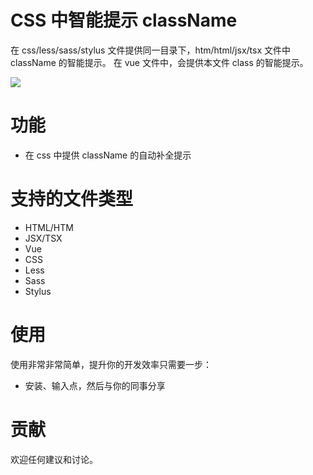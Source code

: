 # CSS 中智能提示 className

在 css/less/sass/stylus 文件提供同一目录下，htm/html/jsx/tsx 文件中 className 的智能提示。
在 vue 文件中，会提供本文件 class 的智能提示。

![](https://raw.githubusercontent.com/zytjs/classNameToCss/master/classtocss.gif)

# 功能

- 在 css 中提供 className 的自动补全提示

# 支持的文件类型

- HTML/HTM
- JSX/TSX
- Vue
- CSS
- Less
- Sass
- Stylus

# 使用

使用非常非常简单，提升你的开发效率只需要一步：

- 安装、输入点，然后与你的同事分享

# 贡献

欢迎任何建议和讨论。
